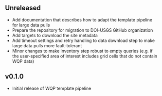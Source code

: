 ## Unreleased
 * Add documentation that describes how to adapt the template pipeline for large
 data pulls
 * Prepare the repository for migration to DOI-USGS GitHub organization
 * Add targets to download the site metadata
 * Add timeout settings and retry handling to data download step to make large
 data pulls more fault-tolerant
 * Minor changes to make inventory step robust to empty queries (e.g. if the 
 user-specified area of interest includes grid cells that do not contain WQP 
 data)

## v0.1.0 
 * Initial release of WQP template pipeline
